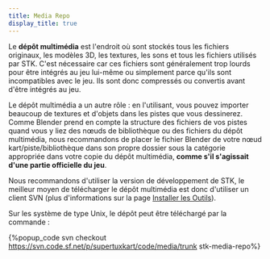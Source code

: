 ```yaml
---
title: Media Repo
display_title: true
---
```

Le **dépôt multimédia** est l'endroit où sont stockés tous les fichiers originaux, les modèles 3D, les textures, les sons et tous les fichiers utilisés par STK. C'est nécessaire car ces fichiers sont généralement trop lourds pour être intégrés au jeu lui-même ou simplement parce qu'ils sont incompatibles avec le jeu. Ils sont donc compressés ou convertis avant d'être intégrés au jeu.

Le dépôt multimédia a un autre rôle : en l'utilisant, vous pouvez importer beaucoup de textures et d'objets dans les pistes que vous dessinerez. Comme Blender prend en compte la structure des fichiers de vos pistes quand vous y liez des nœuds de bibliothèque ou des fichiers du dépôt multimédia, nous recommandons de placer le fichier Blender de votre nœud kart/piste/bibliothèque dans son propre dossier sous la catégorie appropriée dans votre copie du dépôt multimédia, **comme s'il s'agissait d'une partie officielle du jeu**.

Nous recommandons d'utiliser la version de développement de STK, le meilleur moyen de télécharger le dépôt multimédia est donc d'utiliser un client SVN (plus d'informations sur la page [Installer les Outils](Installing_Tools)).

Sur les système de type Unix, le dépôt peut être téléchargé par la commande :

{%popup_code
svn checkout https://svn.code.sf.net/p/supertuxkart/code/media/trunk stk-media-repo%}
